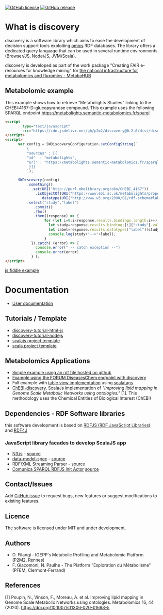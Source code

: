 [![GitHub license](https://img.shields.io/github/license/p2m2/discovery.svg)](https://github.com/p2m2/discovery/blob/master/LICENSE)
[![GitHub release](https://img.shields.io/github/v/release/p2m2/discovery.svg)](https://github.com/p2m2/discovery/releases/)

# What is discovery

discovery is a software library which aims to ease the development of decision support tools
exploiting [omics](https://en.wikipedia.org/wiki/Multiomics) RDF databases.
The library offers a dedicated query language that can be used in several runtime environments (Browser/JS, Node/JS, JVM/Scala).

discovery is developed as part of the work package "Creating FAIR e-resources for knowledge mining" for [the 
national infrastructure for metabolomics and fluxomics - MetaboHUB](https://www.metabohub.fr/home.html) 



## Metabolomic example

This example shows how to retrieve "Metabolights Studies" 
linking to the CHEBI:4167-D-glucopyranose compound. This example uses the following SPARQL endpoint https://metabolights.semantic-metabolomics.fr/sparql


```html
<script 
        type="text/javascript" 
        src="https://cdn.jsdelivr.net/gh/p2m2/discovery@0.2.0/dist/discovery-web.min.js"> 
</script>
<script>
      var config = SWDiscoveryConfiguration.setConfigString(`
          {
          "sources" : [{
          "id"  : "metabolights",
          "url" : "https://metabolights.semantic-metabolomics.fr/sparql"
           }]}
          `);

      SWDiscovery(config)
          .something()
            .set(URI("http://purl.obolibrary.org/obo/CHEBI_4167"))
              .isObjectOf(URI("https://www.ebi.ac.uk/metabolights/property#Xref"),"study")
                .datatype(URI("http://www.w3.org/2000/01/rdf-schema#label"),"label")
          .select("study","label")
             .commit()
             .raw()
             .then((response) => {
                  for (let i=0;i<response.results.bindings.length;i++) {
                    let study=response.results.bindings[i]["study"].value;
                    let label=response.results.datatypes["label"][study][0].value; 
                    console.log(study+"-->"+label);
                  }
            }).catch( (error) => {
              console.error(" -- catch exception --")
              console.error(error)
            } );
</script>
```

[js fiddle example](https://jsfiddle.net/ofilangi/beuz5rsf)


# Documentation

- [User documentation](user_docs.md)

## Tutorials / Template

- [discovery-tutorial-html-js](https://github.com/p2m2/discovery-tutorial-html-js/tree/0.2.0)
- [discovery-tutorial-nodejs](https://github.com/p2m2/discovery-tutorial-nodejs/tree/0.2.0)
- [scalajs project template](https://github.com/p2m2/discovery-scalajs-template)
- [scala project template](https://github.com/p2m2/discovery-scala-template)

## Metabolomics Applications 

- [Simple example using an rdf file hosted on github](user_docs_file_example.md)
- [Example using the FORUM DiseasesChem endpoint with discovery](user_docs_forum_example.md)
- Full example with [table view implementation](https://github.com/p2m2/discovery-table-view) using [scalatags](https://github.com/lihaoyi/scalatags)
- [ChEBI-discovery](https://github.com/eMetaboHUB/ChEBI-discovery). ScalaJs implementation of *"Improving lipid mapping in Genome Scale Metabolic Networks using ontologies."* [1].
  This methodology uses the Chemical Entities of Biological Interest (ChEBI)

## Dependencies - RDF Software libraries 

this software development is based on [RDFJS (RDF JavaScript Libraries)](https://rdf.js.org/) and [RDF4J](https://rdf4j.org/)

### JavaScript library facades to develop ScalaJS app

- [N3.js](https://github.com/p2m2/N3.js-facade) - [source](https://github.com/rdfjs/N3.js/) 
- [data-model-spec](https://github.com/p2m2/data-model-rdfjs) - [source](https://github.com/rdfjs/data-model-spec) 
- [RDF/XML Streaming Parser](https://github.com/p2m2/rdfxml-streaming-parser-facade) - [source](https://github.com/rdfjs/rdfxml-streaming-parser.js)
- [Comunica SPARQL RDFJS Init Actor](https://github.com/p2m2/comunica-actor-init-sparql-rdfjs-facade) [source](https://github.com/comunica/comunica/tree/master/packages/actor-init-sparql-rdfjs)

## Contact/Issues

Add [GitHub issue](https://github.com/p2m2/discovery/issues/new) to request bugs, new features or suggest modifications to existing features. 

## Licence

The software is licensed under MIT and under development.

## Authors

- O. Filangi -  IGEPP's Metabolic Profiling and Metabolomic Platform (P2M2, Rennes)
- F. Giacomoni, N. Paulhe - The Platform "Exploration du Métabolisme" (PFEM, Clermont-Ferrand)
   
## References

[1] Poupin, N., Vinson, F., Moreau, A. et al. Improving lipid mapping in Genome Scale Metabolic Networks using ontologies. Metabolomics 16, 44 (2020). https://doi.org/10.1007/s11306-020-01663-5